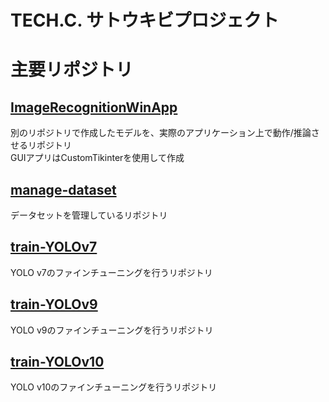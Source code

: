 # TECH.C. サトウキビプロジェクト

<!--
TODO: ここに記述していくもの
- プロジェクトの概要
- どのリポジトリが、どんな役割を持っている
- CONTRIBUTING.mdへのリンク
- HuggingFaceへのリンク
-->

# 主要リポジトリ

## [ImageRecognitionWinApp](https://github.com/TechC-SugarCane/ImageRecognitionWinApp)

別のリポジトリで作成したモデルを、実際のアプリケーション上で動作/推論させるリポジトリ  
GUIアプリはCustomTikinterを使用して作成

## [manage-dataset](https://github.com/TechC-SugarCane/manage-dataset)

データセットを管理しているリポジトリ

## [train-YOLOv7](https://github.com/TechC-SugarCane/train-YOLOv7)

YOLO v7のファインチューニングを行うリポジトリ

## [train-YOLOv9](https://github.com/TechC-SugarCane/train-YOLOv9)

YOLO v9のファインチューニングを行うリポジトリ

## [train-YOLOv10](https://github.com/TechC-SugarCane/train-YOLOv10)

YOLO v10のファインチューニングを行うリポジトリ
